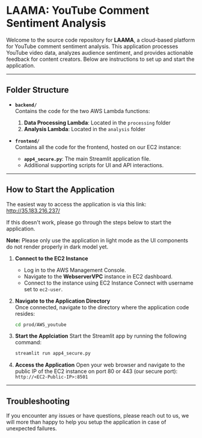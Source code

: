 # **LAAMA: YouTube Comment Sentiment Analysis**

Welcome to the source code repository for **LAAMA**, a cloud-based platform for YouTube comment sentiment analysis. This application processes YouTube video data, analyzes audience sentiment, and provides actionable feedback for content creators. Below are instructions to set up and start the application.

---

## **Folder Structure**

- **`backend/`**  
  Contains the code for the two AWS Lambda functions:
  1. **Data Processing Lambda**: Located in the `processing` folder
  2. **Analysis Lambda**: Located in the `analysis` folder

- **`frontend/`**  
  Contains all the code for the frontend, hosted on our EC2 instance:
  - **`app4_secure.py`**: The main Streamlit application file.
  - Additional supporting scripts for UI and API interactions.

---

## **How to Start the Application**

The easiest way to access the application is via this link: http://35.183.216.237/

If this doesn't work, please go through the steps below to start the application.

**Note:** Please only use the application in light mode as the UI components do not render properly in dark model yet.

1. **Connect to the EC2 Instance**  
   - Log in to the AWS Management Console.
   - Navigate to the **WebserverVPC** instance in EC2 dashboard.
   - Connect to the instance using EC2 Instance Connect with username set to `ec2-user`.

2. **Navigate to the Application Directory**  
   Once connected, navigate to the directory where the application code resides:
   ```bash
   cd prod/AWS_youtube
   ```
3. **Start the Applciation**
   Start the Streamlit app by running the following command:
   ```bash
   streamlit run app4_secure.py
   ```
4. **Access the Application**
   Open your web browser and navigate to the public IP of the EC2 instance on port 80 or 443 (our secure port): `http://<EC2-Public-IP>:8501`

---

## **Troubleshooting**
If you encounter any issues or have questions, please reach out to us, we will more than happy to help you setup the application in case of unexpected failures.
